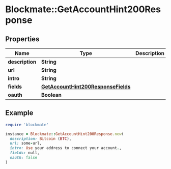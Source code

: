 # Blockmate::GetAccountHint200Response

## Properties

| Name | Type | Description | Notes |
| ---- | ---- | ----------- | ----- |
| **description** | **String** |  |  |
| **url** | **String** |  |  |
| **intro** | **String** |  |  |
| **fields** | [**GetAccountHint200ResponseFields**](GetAccountHint200ResponseFields.md) |  |  |
| **oauth** | **Boolean** |  |  |

## Example

```ruby
require 'blockmate'

instance = Blockmate::GetAccountHint200Response.new(
  description: Bitcoin (BTC),
  url: some-url,
  intro: Use your address to connect your account.,
  fields: null,
  oauth: false
)
```

